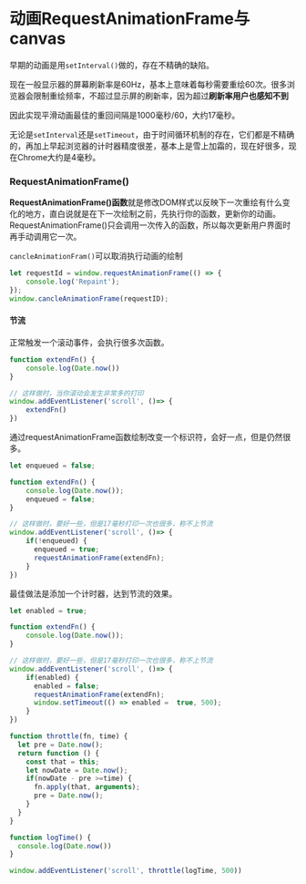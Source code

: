 # 动画RequestAnimationFrame与canvas

早期的动画是用`setInterval()`做的，存在不精确的缺陷。

现在一般显示器的屏幕刷新率是60Hz，基本上意味着每秒需要重绘60次。很多浏览器会限制重绘频率，不超过显示屏的刷新率，因为超过**刷新率用户也感知不到**

因此实现平滑动画最佳的重回间隔是1000毫秒/60，大约17毫秒。

无论是`setInterval`还是`setTimeout`，由于时间循环机制的存在，它们都是不精确的，再加上早起浏览器的计时器精度很差，基本上是雪上加霜的，现在好很多，现在Chrome大约是4毫秒。

### RequestAnimationFrame()

**RequestAnimationFrame()函数**就是修改DOM样式以反映下一次重绘有什么变化的地方，直白说就是在下一次绘制之前，先执行你的函数，更新你的动画。RequestAnimationFrame()只会调用一次传入的函数，所以每次更新用户界面时再手动调用它一次。

`cancleAnimationFram()`可以取消执行动画的绘制

```js
let requestId = window.requestAnimationFrame(() => {
	console.log('Repaint');
});
window.cancleAnimationFrame(requestID);
```
#### 节流

正常触发一个滚动事件，会执行很多次函数。

```js
function extendFn() {
    console.log(Date.now())
}

// 这样做时，当你滚动会发生非常多的打印
window.addEventListener('scroll', ()=> {
    extendFn()
})
```

通过requestAnimationFrame函数绘制改变一个标识符，会好一点，但是仍然很多。

```js
let enqueued = false;

function extendFn() {
    console.log(Date.now());
  	enqueued = false;
}

// 这样做时，要好一些，但是17毫秒打印一次也很多，称不上节流
window.addEventListener('scroll', ()=> {
    if(!enqueued) {
      enqueued = true;
      requestAnimationFrame(extendFn);
    }
})
```

最佳做法是添加一个计时器，达到节流的效果。

```js
let enabled = true;

function extendFn() {
    console.log(Date.now());
}

// 这样做时，要好一些，但是17毫秒打印一次也很多，称不上节流
window.addEventListener('scroll', ()=> {
    if(enabled) {
      enabled = false;
      requestAnimationFrame(extendFn);
      window.setTimeout(() => enabled =  true, 500);
    }
})
```

~~~js
function throttle(fn, time) {
  let pre = Date.now();
  return function () {
    const that = this;
    let nowDate = Date.now();
    if(nowDate - pre >=time) {
      fn.apply(that, arguments);
      pre = Date.now();
    }
  }
}

function logTime() {
  console.log(Date.now())
}

window.addEventListener('scroll', throttle(logTime, 500))
~~~

